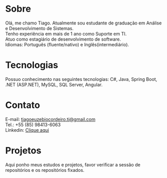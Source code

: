 # Sobre
Olá, me chamo Tiago. Atualmente sou estudante de graduação em Análise e Desenvolvimento de Sistemas.
<br/>
Tenho experiência em mais de 1 ano como Suporte em TI.
<br/>
Atuo como estagiário de desenvolvimento de software.
<br/>
Idiomas: Português (fluente/nativo) e Inglês(intermediário).

# Tecnologias
Possuo conhecimento nas seguintes tecnologias: C#, Java, Spring Boot, .NET (ASP.NET), MySQL, SQL Server, Angular.

# Contato
E-mail: tiagoeuzebiocordeiro.ti@gmail.com
<br/>
Tel.: +55 (85) 98413-6063
<br/>
Linkedin: <a href="https://www.linkedin.com/in/tiago-euz%C3%A9bio-cordeiro-927165224/">Clique aqui</a>

# Projetos
Aqui ponho meus estudos e projetos, favor verificar a sessão de repositórios e os repositórios fixados.
